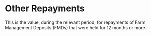 # Other Repayments
This is the value, during the relevant period, for repayments of Farm Management Deposits (FMDs) that were held for 12 months or more.